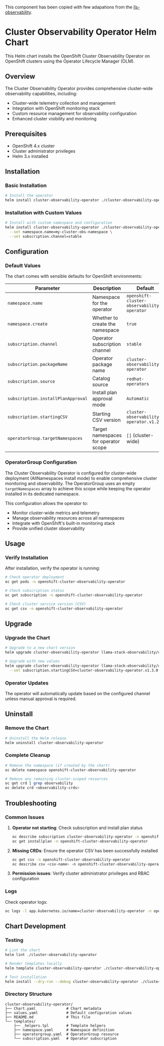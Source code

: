 This component has been copied with few adapations from the [lls-observability](https://github.com/rh-ai-quickstart/lls-observability).

# Cluster Observability Operator Helm Chart

This Helm chart installs the OpenShift Cluster Observability Operator on OpenShift clusters using the Operator Lifecycle Manager (OLM).

## Overview

The Cluster Observability Operator provides comprehensive cluster-wide observability capabilities, including:
- Cluster-wide telemetry collection and management
- Integration with OpenShift monitoring stack
- Custom resource management for observability configuration
- Enhanced cluster visibility and monitoring

## Prerequisites

- OpenShift 4.x cluster
- Cluster administrator privileges
- Helm 3.x installed

## Installation

### Basic Installation

```bash
# Install the operator
helm install cluster-observability-operator ./cluster-observability-operator
```

### Installation with Custom Values

```bash
# Install with custom namespace and configuration
helm install cluster-observability-operator ./cluster-observability-operator \
  --set namespace.name=my-cluster-obs-namespace \
  --set subscription.channel=stable
```
## Configuration

### Default Values

The chart comes with sensible defaults for OpenShift environments:

| Parameter | Description | Default |
|-----------|-------------|---------|
| `namespace.name` | Namespace for the operator | `openshift-cluster-observability-operator` |
| `namespace.create` | Whether to create the namespace | `true` |
| `subscription.channel` | Operator subscription channel | `stable` |
| `subscription.packageName` | Operator package name | `cluster-observability-operator` |
| `subscription.source` | Catalog source | `redhat-operators` |
| `subscription.installPlanApproval` | Install plan approval mode | `Automatic` |
| `subscription.startingCSV` | Starting CSV version | `cluster-observability-operator.v1.2.0` |
| `operatorGroup.targetNamespaces` | Target namespaces for operator scope | `[]` (cluster-wide) |

### OperatorGroup Configuration

The Cluster Observability Operator is configured for cluster-wide deployment (AllNamespaces install mode) to enable comprehensive cluster monitoring and observability. The OperatorGroup uses an empty `targetNamespaces` array to achieve this scope while keeping the operator installed in its dedicated namespace.

This configuration allows the operator to:
- Monitor cluster-wide metrics and telemetry
- Manage observability resources across all namespaces
- Integrate with OpenShift's built-in monitoring stack
- Provide unified cluster observability

## Usage

### Verify Installation

After installation, verify the operator is running:

```bash
# Check operator deployment
oc get pods -n openshift-cluster-observability-operator

# Check subscription status
oc get subscription -n openshift-cluster-observability-operator

# Check cluster service version (CSV)
oc get csv -n openshift-cluster-observability-operator
```

## Upgrade

### Upgrade the Chart

```bash
# Upgrade to a new chart version
helm upgrade cluster-observability-operator llama-stack-observability/cluster-observability-operator

# Upgrade with new values
helm upgrade cluster-observability-operator llama-stack-observability/cluster-observability-operator \
  --set subscription.startingCSV=cluster-observability-operator.v1.3.0
```

### Operator Updates

The operator will automatically update based on the configured channel unless manual approval is required.

## Uninstall

### Remove the Chart

```bash
# Uninstall the Helm release
helm uninstall cluster-observability-operator
```

### Complete Cleanup

```bash
# Remove the namespace (if created by the chart)
oc delete namespace openshift-cluster-observability-operator

# Remove any remaining cluster-scoped resources
oc get crd | grep observability
oc delete crd <observability-crds>
```

## Troubleshooting

### Common Issues

1. **Operator not starting**: Check subscription and install plan status
   ```bash
   oc describe subscription cluster-observability-operator -n openshift-cluster-observability-operator
   oc get installplan -n openshift-cluster-observability-operator
   ```

2. **Missing CRDs**: Ensure the operator CSV has been successfully installed
   ```bash
   oc get csv -n openshift-cluster-observability-operator
   oc describe csv <csv-name> -n openshift-cluster-observability-operator
   ```

3. **Permission issues**: Verify cluster administrator privileges and RBAC configuration

### Logs

Check operator logs:
```bash
oc logs -l app.kubernetes.io/name=cluster-observability-operator -n openshift-cluster-observability-operator
```

## Chart Development

### Testing

```bash
# Lint the chart
helm lint ./cluster-observability-operator

# Render templates locally
helm template cluster-observability-operator ./cluster-observability-operator

# Test installation
helm install --dry-run --debug cluster-observability-operator ./cluster-observability-operator
```

### Directory Structure

```
cluster-observability-operator/
├── Chart.yaml              # Chart metadata
├── values.yaml             # Default configuration values
├── README.md               # This file
└── templates/
    ├── _helpers.tpl        # Template helpers
    ├── namespace.yaml      # Namespace definition
    ├── operatorgroup.yaml  # OperatorGroup resource
    └── subscription.yaml   # Operator subscription
```